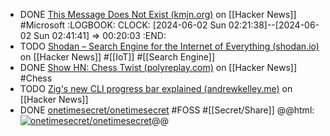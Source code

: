 - DONE [This Message Does Not Exist (kmjn.org)](https://news.ycombinator.com/item?id=40535868) on [[Hacker News]] #Microsoft
  :LOGBOOK:
  CLOCK: [2024-06-02 Sun 02:21:38]--[2024-06-02 Sun 02:41:41] =>  00:20:03
  :END:
- TODO [Shodan – Search Engine for the Internet of Everything (shodan.io)](https://news.ycombinator.com/item?id=40548572) on [[Hacker News]] #[[IoT]] #[[Search Engine]]
- DONE [Show HN: Chess Twist (polyreplay.com)](https://news.ycombinator.com/item?id=40540006) on [[Hacker News]] #Chess
- TODO [Zig's new CLI progress bar explained (andrewkelley.me)](https://news.ycombinator.com/item?id=40519976) on [[Hacker News]]
- DONE [onetimesecret/onetimesecret](https://github.com/onetimesecret/onetimesecret) #FOSS #[[Secret/Share]]
  @@html: <a href="https://github.com/onetimesecret/onetimesecret/"><img src="https://github-readme-stats-astronomer.vercel.app/api/pin/?username=onetimesecret&repo=onetimesecret&theme=tokyonight" alt="onetimesecret/onetimesecret"/></a>@@
